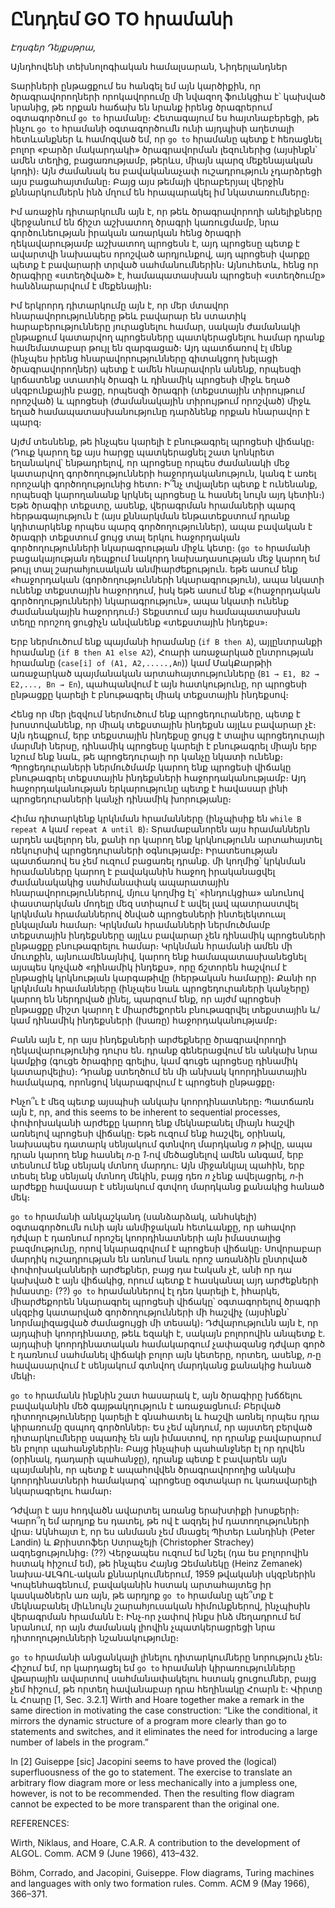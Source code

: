 
# Ընդդեմ GO TO հրամանի

_Էդսգեր Դեյքսթրա_,

Այնդհովենի տեխնոլոգիական համալսարան, Նիդերլանդներ

Տարիների ընթացքում ես հանգել եմ այն կարծիքին, որ ծրագրավորողների որոկավորումը մի նվազող ֆունկցիա է՝ կախված նրանից, թե որքան հաճախ են նրանք իրենց ծրագրերում օգտագործում `go to` հրամանը։ Հետագայում ես հայտնաբերեցի, թե ինչու `go to` հրամանի օգտագործումն ունի այդպիսի աղետալի հետևանքներ և համոզված եմ, որ `go to` հրամանը պետք է հեռացնել բոլոր «բարձր մակարդակի» ծրագրավորման լեզուներից (այսինքն՝ ամեն տեղից, բացառությամբ, թերևս, միայն պարզ մեքենայական կոդի)։ Այն ժամանակ ես բավականաչափ ուշադրություն չդարձրեցի այս բացահայտմանը։ Բայց այս թեմայի վերաբերյալ վերջին քննարկումներն ինձ մղում են հրապարակել իմ նկատառումները։

Իմ առաջին դիտարկումն այն է, որ թեև ծրագրավորողի անելիքները վերջանում են ճիշտ աշխատող ծրագրի կառուցմամբ, նրա գործունեության իրական առարկան հենց ծրագրի ղեկավարությամբ աշխատող պրոցեսն է, այդ պրոցեսը պետք է ավարտվի նախապես որոշված արդյունքով, այդ պրոցեսի վարքը պետք է բավարարի տրված սահմանումներին։ Այնուհետև, հենց որ ծրագիրը «ստեղծված» է, համապատասխան պրոցեսի «ստեղծումը» հանձնարարվում է մեքենային։

Իմ երկրորդ դիտարկումը այն է, որ մեր մտավոր հնարավորությունները թեև բավարար են ստատիկ հարաբերությունները յուրացնելու համար, սակայն ժամանակի ընթաքում կատարվող պրոցեսները պատկերացնելու համար դրանք համեմատաբար թույլ են զարգացած։ Այդ պատճառով էլ մենք (ինչպես իրենց հնարավորությունները գիտակցող խելացի ծրագրավորողներ) պետք է ամեն հնարավորն անենք, որպեսզի կրճատենք ստատիկ ծրագի և դինամիկ պրոցեսի միջև եղած սկզբունքային բացը, որպեսզի ծրագրի (տեքստային տիրույթում որոշված) և պրոցեսի (ժամանակային տիրույթում որոշված) միջև եղած համապատասխանությունը դարձնենք որքան հնարավոր է պարզ։

Այժմ տեսնենք, թե ինչպես կարելի է բնութագրել պրոցեսի վիճակը։ (Դուք կարող եք այս հարցը պատկերացնել շատ կոնկրետ եղանակով՝ ենթադրելով, որ պրոցեսը որպես ժամանակի մեջ կատարվող գործողությունների հաջորդականություն, կանգ է առել որոշակի գործողությունից հետո։ Ի՞նչ տվյալներ պետք է ունենանք, որպեսզի կարողանանք կրկնել պրոցեսը և հասնել նույն այդ կետին։) Եթե ծրագիր տեքստը, ասենք, վերագրման հրամաների պարզ հերթագայություն է (այս քննարկման ենթատեքստում դրանք կդիտարկենք որպես պարզ գործողություններ), ապա բավական է ծրագրի տեքստում ցույց տալ երկու հաջորդական գործողությունների նկարագրության միջև կետը։ (`go to` հրամանի բացակայության դեպքում նակորդ նախադասության մեջ կարող եմ թույլ տալ շարահյուսական անմիարժեքություն․ եթե ասում ենք «հաջորդական (գործողությունների նկարագրություն), ապա նկատի ունենք տեքստային հաջորդում, իսկ եթե ասում ենք «(հաջորդական գործողությունների) նկարագրություն», ապա նկատի ունենք ժամանակային հաջորդում։) Տեքստում այս համապատասխան տեղը որոշող ցուցիչն անվանենք «տեքստային ինդեքս»։

Երբ ներմուծում ենք պայմանի հրամանը (`if B then A`), այլընտրանքի հրամանը (`if B then A1 else A2`), Հոարի առաջարկած ընտրության հրամանը (`case[i] of (A1, A2,.....,An`)) կամ ՄակՔարթիի առաջարկած պայմանական արտահայտությունները (`B1 → E1, B2 → E2,..., Bn → En`), պահպանվում է այն հատկությունը, որ պրոցեսի ընթացքը կարելի է բնութագրել միակ տեքստային ինդեքսով։

Հենց որ մեր լեզվում ներմուծում ենք պրոցեդուրաները, պետք է խոստովանենք, որ միակ տեքստային ինդեքսն այլևս բավարար չէ։ Այն դեպքում, երբ տեքստային ինդեքսը ցույց է տալիս պրոցեդուրայի մարմնի ներսը, դինամիկ պրոցեսը կարելի է բնութագրել միայն երբ նշում ենք նաև, թե պրոցեդուրայի որ կանչը նկատի ունենք։ Պրոցեդուրաների ներմուծմամբ կարող ենք պրոցեսի վիճակը բնութագրել տեքստային ինդեքսների հաջորդականությամբ։ Այդ հաջորդականության երկարությունը պետք է հավասար լինի պրոցեդուրաների կանչի դինամիկ խորությանը։

Հիմա դիտարկենք կրկնման հրամանները (ինչպիսիք են `while B repeat A` կամ `repeat A until B`)։ Տրամաբանորեն այս հրամաններն արդեն ավելորդ են, քանի որ կարող ենք կրկնությունն արտահայտել ռեկուրսիվ պրոցեդուրաների օգնությամբ։ Իրատեսության պատճառով ես չեմ ուզում բացառել դրանք․ մի կողմից՝ կրկնման հրամանները կարող է բավականին հաջող իրականացվել ժամանակակից սահմանափակ ապարատային հնարավորություններով, մյուս կողմից էլ` «ինդուկցիա» անունով փաստարկման մոդելը մեզ ստիպում է ավել լավ պատրաստվել կրկնման հրամաններով ծնված պրոցեսների ինտելեկտուալ ընկալման համար։ Կրկնման հրամանների ներմուծմամբ տեքստային ինդեքսները այլևս բավարար չեն դինամիկ պրոցեսների ընթացքը բնութագրելու համար։ Կրկնման հրամանի ամեն մի մուտքին, այնուամենայնիվ, կարող ենք համապատասխանեցնել այսպես կոչված «դինամիկ ինդեքս», որը ճշտորեն հաշվում է ընթացիկ կրկնության կարգաթիվը (հերթական համարը)։ Քանի որ կրկնման հրամանները (ինչպես նաև պրոցեդուրաների կանչերը) կարող են ներդրված լինել, պարզում ենք, որ այժմ պրոցեսի ընթացքը միշտ կարող է միարժեքորեն բնութագրվել տեքստային և/կամ դինամիկ ինդեքսների (խառը) հաջորդականությամբ։

Բանն այն է, որ այս ինդեքսների արժեքները ծրագրավորողի ղեկավարությունից դուրս են․ դրանք գեներացվում են անկախ նրա կամքից (գուցե ծրագիրը գրելիս, կամ գուցե պրոցեսը դինամիկ կատարվելիս)։ Դրանք ստեղծում են մի անխակ կոորդինատային համակարգ, որոնցով նկարագրվում է պրոցեսի ընթացքը։

Ինչո՞ւ է մեզ պետք այսպիսի անկախ կոորդինատները։ Պատճառն այն է, որ, and this seems to be inherent to sequential processes, փոփոխականի արժեքը կարող ենք մեկնաբանել միայն հաշվի առնելով պրոցեսի վիճակը։ Եթե ուզում ենք հաշվել, օրինակ, նախապես դատարկ սենյակում գտնվող մարդկանց _n_ թիվը, ապա դրան կարող ենք հասնել _n_֊ը _1_֊ով մեծացնելով ամեն անգամ, երբ տեսնում ենք սենյակ մտնող մարդու։ Այն միջանկյալ պահին, երբ տեսել ենք սենյակ մտնող մեկին, բայց դեռ _n_ չենք ավելացրել, _n_֊ի արժեքը հավասար է սենյակում գտվող մարդկանց քանակից հանած մեկ։

`go to` հրամանի անկաշկանդ (սանձարձակ, անհսկելի) օգտագործումն ունի այն անմիջական հետևանքը, որ ահավոր դժվար է դառնում որոշել կոորդինատների այն իմաստալից բազմությունը, որով նկարագրվում է պրոցեսի վիճակը։ Սովորաբար մարդիկ ուշադրության են առնում նաև որոշ առանձին ընտրված փոփոխականների արժեքներ, բայց դա էական չէ, անի որ դա կախված է այն վիճակից, որում պետք է հասկանալ այդ արժեքների իմաստը։ (??) `go to` հրամաններով էլ դեռ կարելի է, իհարկե, միարժեքորեն նկարագրել պրոցեսի վիճակը՝ օգտագորելով ծրագրի սկզբից կատարված գործողությունների մի հաշվիչ (այսինքն՝ նորմալիզացված ժամացույցի մի տեսակ)։ Դժվարությունն այն է, որ այդպիսի կոորդինատը, թեև եզակի է, սակայն բոլորովին անպետք է․ այդպիսի կոորդինատական համակարգում չափազանց դժվար գործ է դառնում սահմանել վիճակի բոլոր այն կետերը, որտեղ, ասենք, _n_֊ը հավասարվում է սենյակում գտնվող մարդկանց քանակից հանած մեկի։

`go to` հրամանն ինքնին շատ հասարակ է, այն ծրագիրը խճճելու բավականին մեծ գայթակղություն է առաջացնում։ Բերված դիտողությունները կարելի է գնահատել և հաշվի առնել որպես դրա կիրառումը զսպող գործոններ։ Ես չեմ պնդում, որ այստեղ բերված դիտարկումները սպառիչ են այն իմաստով, որ դրանք բավարարում են բոլոր պահանջներին։ Բայց ինչպիսի պահանջներ էլ որ դրվեն (օրինակ, դադարի պահանջը), դրանք պետք է բավարեն այն պայմանին, որ պետք է ապահովվեն ծրագրավորողից անկախ կոորդինատների համակարգ՝ պրոցեսը օգտակար ու կառավարելի նկարագրելու համար։

Դժվար է այս հոդվածն ավարտել առանց երախտիքի խոսքերի։ Կարո՞ղ եմ արդյոք ես դատել, թե ով է ազդել իմ դատողություների վրա։ Ակնհայտ է, որ ես անմասն չեմ մնացել Պիտեր Լանդինի (Peter Landin) և Քրիստոֆեր Ստրաչեյի (Christopher Strachey) ազդեցությունից։ (??) Վերջապես ուզում եմ նշել (դա ես բոլորովին հստակ հիշում եմ), թե ինչպես Հայնց Զեմանեկը (Heinz Zemanek) նախա֊ԱԼԳՈԼ֊ական քննարկումներում, 1959 թվականի սկզբներին Կոպենհագենում, բավականին հստակ արտահայտեց իր կասկածներն առ այն, թե արդյոք `go to` հրամանը պե՞տք է մեկնաբանել միևնույն շարահյուսական հիմունքներով, ինչպիսին վերագրման հրամանն է։ Ինչ֊որ չափով ինքս ինձ մեղադրում եմ նրանում, որ այն ժամանակ լիովին չպատկերացրեցի նրա դիտողությունների նշանակությունը։

`go to` հրամանի անցանկալի լինելու դիտարկումները նորություն չեն։ Հիշում եմ, որ կարդացել եմ `go to` հրամանի կիրառությունները վթարային ավարտով սահմանափակելու հստակ ցուցումներ, բայց չեմ հիշում, թե որտեղ հավանաբար դրա հեղինակը Հոարն է։ Վիրտը և Հոարը [1, Sec. 3.2.1] Wirth and Hoare together make a remark in the same direction in motivating the case construction: “Like the conditional, it mirrors the dynamic structure of a program more clearly than go to statements and switches, and it eliminates the need for introducing a large number of labels in the program.”

In [2] Guiseppe [sic] Jacopini seems to have proved the (logical) superfluousness of the go to statement. The exercise to translate an arbitrary flow diagram more or less mechanically into a jumpless one, however, is not to be recommended. Then the resulting flow diagram cannot be expected to be more transparent than the original one.

REFERENCES:

Wirth, Niklaus, and Hoare, C.A.R. A contribution to the development of ALGOL. Comm. ACM 9 (June 1966), 413–432.

Böhm, Corrado, and Jacopini, Guiseppe. Flow diagrams, Turing machines and languages with only two formation rules. Comm. ACM 9 (May 1966), 366–371. 


